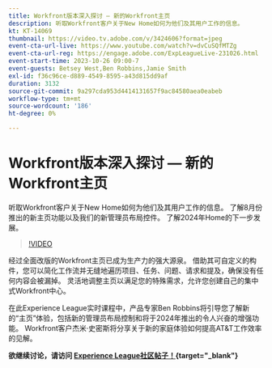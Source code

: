 ```yaml
---
title: Workfront版本深入探讨 — 新的Workfront主页
description: 听取Workfront客户关于New Home如何为他们及其用户工作的信息。
kt: KT-14069
thumbnail: https://video.tv.adobe.com/v/3424606?format=jpeg
event-cta-url-live: https://www.youtube.com/watch?v=dvCuSQfMTZg
event-cta-url-reg: https://engage.adobe.com/ExpLeagueLive-231026.html
event-start-time: 2023-10-26 09:00-7
event-guests: Betsey West,Ben Robbins,Jamie Smith
exl-id: f36c96ce-d889-4549-8595-a43d815dd9af
duration: 3132
source-git-commit: 9a297cda953d4414131657f9ac84580aea0eabeb
workflow-type: tm+mt
source-wordcount: '186'
ht-degree: 0%

---
```


# Workfront版本深入探讨 — 新的Workfront主页

听取Workfront客户关于New Home如何为他们及其用户工作的信息。 了解8月份推出的新主页功能以及我们的新管理员布局控件。 了解2024年Home的下一步发展。

>[!VIDEO](https://video.tv.adobe.com/v/3424606/?learn=on)

经过全面改版的Workfront主页已成为生产力的强大源泉。 借助其可自定义的构件，您可以简化工作流并无缝地遍历项目、任务、问题、请求和提及，确保没有任何内容会被漏掉。 灵活地调整主页以满足您的特殊需求，允许您创建自己的集中式Workfront中心。

在此Experience League实时课程中，产品专家Ben Robbins将引导您了解新的“主页”体验，包括新的管理员布局控制和将于2024年推出的令人兴奋的增强功能。 Workfront客户杰米·史密斯将分享关于新的家庭体验如何提高AT&amp;T工作效率的见解。

**欲继续讨论，请访问 [Experience League社区帖子！](https://experienceleaguecommunities.adobe.com/t5/workfront-discussions/10-26-webinar-q-amp-a-thread-workfront-release-deep-dive-new/td-p/627470){target="_blank"}**
